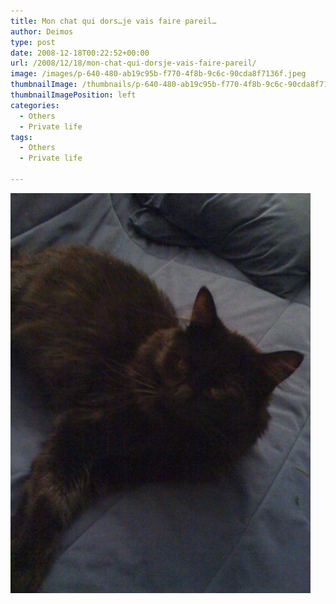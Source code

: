 ```yaml
---
title: Mon chat qui dors…je vais faire pareil…
author: Deimos
type: post
date: 2008-12-18T00:22:52+00:00
url: /2008/12/18/mon-chat-qui-dorsje-vais-faire-pareil/
image: /images/p-640-480-ab19c95b-f770-4f8b-9c6c-90cda8f7136f.jpeg
thumbnailImage: /thumbnails/p-640-480-ab19c95b-f770-4f8b-9c6c-90cda8f7136f.jpeg
thumbnailImagePosition: left
categories:
  - Others
  - Private life
tags:
  - Others
  - Private life

---
```

![p-640-480-ab19c95b-f770-4f8b-9c6c-90cda8f7136f](/images/p-640-480-ab19c95b-f770-4f8b-9c6c-90cda8f7136f.jpeg)